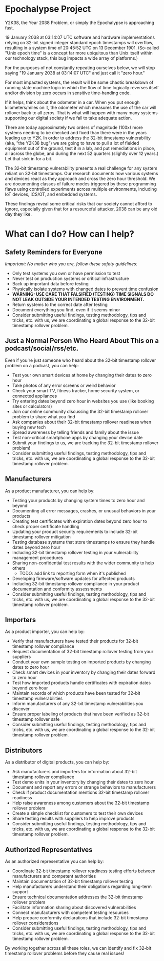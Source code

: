 # Epochalypse Project

Y2K38, the Year 2038 Problem, or simply the Epochalypse is approaching fast.

19 January 2038 at 03:14:07 UTC software and hardware implementations relying on 32-bit signed integer standard epoch timestamps will overflow, resulting in a system time of 20:45:52 UTC on 13 December 1901. (So-called "Unix epoch time" is a concept far more ubiquitous than Unix itself within our technology stack, this bug impacts a wide array of platforms.)

For the purposes of not constantly repeating ourselves below, we will stop saying "19 January 2038 at 03:14:07 UTC" and just call it "zero hour."

For most impacted systems, the result will be some chaotic breakdown of running state machine logic in which the flow of time logically reverses itself and/or division by zero occurs in sensitive time-handing code.

If it helps, think about the odometer in a car. When you put enough kilometers/miles on it, the odometer which measures the use of the car will rollover back to all zeros. That is what will happen with many many systems supporting our digital society if we fail to take adequate action.

There are today approximately two orders of magnitude (100x) more systems needing to be checked and fixed than there were in the years leading up to Y2K. In order to address the 32-bit timestamp vulnerability (aka, "the Y2K38 bug") we are going to have to pull a lot of fielded equipment out of the ground, test it in a lab, and put remediations in place, all across the globe, and during the next 52 quarters (slightly over 12 years.) Let that sink in for a bit.

The 32-bit timestamp vulnerability presents a real challenge for any system reliant on 32-bit timestamps. Our research documents how various systems and devices react as they approach and cross the zero hour threshold. We are documenting classes of failure modes triggered by these programming flaws using controlled experiments across multiple environments, including IoT devices, ICS/OT, and embedded systems.

These findings reveal some critical risks that our society cannot afford to ignore, especially given that for a resourceful attacker, 2038 can be any old day they like.

# What can I do? How can I help?

## Safety Reminders for Everyone

*Important: No matter who you are, follow these safety guidelines:*

- Only test systems you own or have permission to test
- Never test on production systems or critical infrastructure
- Back up important data before testing
- Physically isolate systems with changed dates to prevent time confusion
- **WARNING: USE CARE THAT FALSIFIED (TESTING) TIME SIGNALS DO NOT LEAK OUTSIDE YOUR INTENDED TESTING ENVIRONMENT.**
- Return systems to the correct date after testing
- Document everything you find, even if it seems minor
- Consider submitting useful findings, testing methodology, tips and tricks, etc. with us, we are coordinating a global response to the 32-bit timestamp rollover problem.


## Just a Normal Person Who Heard About This on a podcast/social/rss/etc.

Even if you're just someone who heard about the 32-bit timestamp rollover problem on a podcast, you can help:

- Test your own smart devices at home by changing their dates to zero hour
- Take photos of any error screens or weird behavior
- Check your smart TV, fitness tracker, home security system, or connected appliances
- Try entering dates beyond zero hour in websites you use (like booking sites or calculators)
- Join our online community discussing the 32-bit timestamp rollover problem to share what you find
- Ask companies about their 32-bit timestamp rollover readiness when buying new tech
- Spread awareness by telling friends and family about the issue
- Test non-critical smartphone apps by changing your device date
- Submit your findings to us, we are tracking the 32-bit timestamp rollover problem!
- Consider submitting useful findings, testing methodology, tips and tricks, etc. with us, we are coordinating a global response to the 32-bit timestamp rollover problem.

## Manufacturers

As a product manufacturer, you can help by:

- Testing your products by changing system times to zero hour and beyond
- Documenting all error messages, crashes, or unusual behaviors in your products
- Creating test certificates with expiration dates beyond zero hour to check proper certificate handling
- Updating your product security requirements to include 32-bit timestamp rollover mitigation
- Testing database systems that store timestamps to ensure they handle dates beyond zero hour
- Including 32-bit timestamp rollover testing in your vulnerability management procedures
- Sharing non-confidential test results with the wider community to help others
  - TODO: add link to reporting form when it's published
- Developing firmware/software updates for affected products
- Including 32-bit timestamp rollover compliance in your product documentation and conformity assessments
- Consider submitting useful findings, testing methodology, tips and tricks, etc. with us, we are coordinating a global response to the 32-bit timestamp rollover problem.

## Importers

As a product importer, you can help by:

- Verify that manufacturers have tested their products for 32-bit timestamp rollover compliance
- Request documentation of 32-bit timestamp rollover testing from your suppliers
- Conduct your own sample testing on imported products by changing dates to zero hour
- Check smart devices in your inventory by changing their dates forward to zero hour
- Test how imported products handle certificates with expiration dates beyond zero hour
- Maintain records of which products have been tested for 32-bit timestamp vulnerabilities
- Inform manufacturers of any 32-bit timestamp vulnerabilities you discover
- Ensure proper labeling of products that have been verified as 32-bit timestamp rollover safe
- Consider submitting useful findings, testing methodology, tips and tricks, etc. with us, we are coordinating a global response to the 32-bit timestamp rollover problem.

## Distributors

As a distributor of digital products, you can help by:

- Ask manufacturers and importers for information about 32-bit timestamp rollover compliance
- Test demo units in your inventory by changing their dates to zero hour
- Document and report any errors or strange behaviors to manufacturers
- Check if product documentation mentions 32-bit timestamp rollover readiness
- Help raise awareness among customers about the 32-bit timestamp rollover problem
- Create a simple checklist for customers to test their own devices
- Share testing results with suppliers to help improve products
- Consider submitting useful findings, testing methodology, tips and tricks, etc. with us, we are coordinating a global response to the 32-bit timestamp rollover problem.

## Authorized Representatives

As an authorized representative you can help by:

- Coordinate 32-bit timestamp rollover readiness testing efforts between manufacturers and competent authorities
- Maintain documentation of 32-bit timestamp rollover testing
- Help manufacturers understand their obligations regarding long-term support
- Ensure technical documentation addresses the 32-bit timestamp rollover problem
- Facilitate information sharing about discovered vulnerabilities
- Connect manufacturers with competent testing resources
- Help prepare conformity declarations that include 32-bit timestamp rollover considerations
- Consider submitting useful findings, testing methodology, tips and tricks, etc. with us, we are coordinating a global response to the 32-bit timestamp rollover problem.



By working together across all these roles, we can identify and fix 32-bit timestamp rollover problems before they cause real issues!

